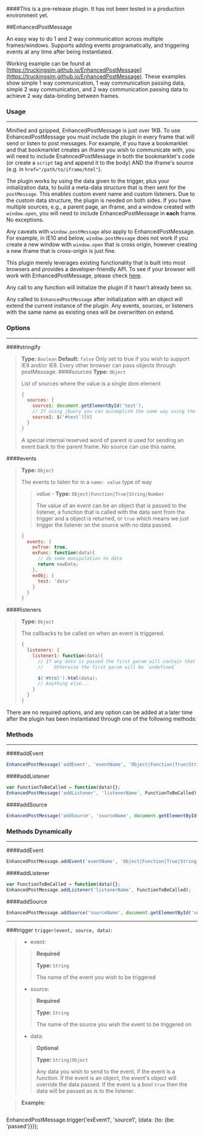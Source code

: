 ####This is a pre-release plugin.  It has not been tested in a production environment yet.

##EnhancedPostMessage

An easy way to do 1 and 2 way communication across multiple frames/windows.  Supports adding events programatically, and triggering events at any time after being instantiated.

Working example can be found at [https://truckingsim.github.io/EnhancedPostMessage](https://truckingsim.github.io/EnhancedPostMessage).  These examples show simple 1 way communication, 1 way communication passing data, simple 2 way communication, and 2 way communication passing data to achieve 2 way data-binding between frames.

### Usage
-----------------

Minified and gzipped, EnhancedPostMessage is just over 1KB.  To use EnhancedPostMessage you must include the plugin in every frame that will send or listen to post messages.  For example, if you have a bookmarklet and that bookmarklet creates an iframe you wish to communicate with, you will need to include EnahncedPostMessage in both the bookmarklet's code (or create a `script` tag and append it to the body) AND the iframe's source (e.g. in `href="/path/to/iframe/html"`).

The plugin works by using the data given to the trigger, plus your initialization data, to build a meta-data structure that is then sent for the `postMessage`. This enables custom event name and custom listeners.  Due to the custom data structure, the plugin is needed on both sides.  If you have multiple sources, e.g., a parent page, an iframe, and a window created with `window.open`, you will need to include EnhancedPostMessage in **each** frame.  No exceptions.

Any caveats with `window.postMessage` also apply to EnhancedPostMessage.  For example, in IE10 and below, `window.postMessage` does not work if you create a new window with `window.open` that is cross origin, however creating a new iframe that is cross-origin is just fine.

This plugin merely leverages existing functionality that is built into most browsers and provides a developer-friendly API. To see if your browser will work with EnhancedPostMessage, please check [here](http://caniuse.com/#search=postmessage).

Any call to any function will initialize the plugin if it hasn't already been so.

Any called to `EnhancedPostMessage` after initialization with an object will extend the current instance of the plugin.  Any events, sources, or listeners with the same name as existing ones will be overwritten on extend.

### Options
-----------------
####stringify
> __Type:__ `Boolean`
> __Default:__ `false`
> Only set to true if you wish to support IE9 and/or IE8.  Every other browser can pass objects through postMessage.
####sources
> __Type:__ `Object`
> 
> List of sources where the value is a single dom element
>
> ```js
> {
>   sources: {
>     source1: document.getElementById('test'),
>     // If using jQuery you can accomplish the same way using the following
>     source2: $('#test')[0]
>   }
> }
> ```
>
> A special internal reserved word of parent is used for sending an event back to the parent frame.  No source can use this name.

####events
> __Type:__ `Object`
> 
> The events to listen for in a `name: value` type of way
>> _value_ - __Type:__ `Object|Function|True|String|Number`
>>
>> The value of an event can be an object that is passed to the listener, a function that is called with the data sent from the trigger and a object is returned, or `true` which means we just trigger the listener on the source with no data passed.
> 
> ```js
> {
>   events: {
>     exTrue: true,
>     exFunc: function(data){
>       // do some manipulation to data
>       return newData;
>     },
>     exObj: {
>       test: 'data'
>     }
>   }
> }
> ```

####listeners
> __Type:__ `Object`
>
> The callbacks to be called on when an event is triggered.  
>
> ```js
> {
>   listeners: {
>     listener1: function(data){
>       // If any data is passed the first param will contain that data.
>       //    Otherwise the first param will be `undefined`
>
>       $('#html').html(data);
>       // Anything else...
>     }
>   }
> }
> ```

There are no required options, and any option can be added at a later time after the plugin has been instantiated through one of the following methods:

### Methods
-------
####addEvent
```js
EnhancedPostMessage('addEvent', 'eventName', 'Object|Function|True|String|Number');
```

####addListener
```js
var FunctionToBeCalled = function(data){};
EnhancedPostMessage('addListener', 'listenerName', FunctionToBeCalled);
```

####addSource
```js
EnhancedPostMessage('addSource', 'sourceName', document.getElementById('sourceId');
```

### Methods Dynamically
-----
####addEvent
```js
EnhancedPostMessage.addEvent('eventName', 'Object|Function|True|String|Number')
```

####addListener
```js
var FunctionToBeCalled = function(data){};
EnhancedPostMessage.addListener('listenerName', FunctionToBeCalled);
```

####addSource
```js
EnhancedPostMessage.addSource('sourceName', document.getElementById('sourceId');
```

-----
###trigger
`trigger(event, source, data)`:

>* event:
>> __Required__
>>
>> __Type:__ `String`
>>
>> The name of the event you wish to be triggered
>
>* source:
>> __Required__
>>
>> __Type:__ `String`
>>
>> The name of the source you wish the event to be triggered on
>
>* data:
>> __Optional__
>>
>> __Type:__ `String|Object`
>> 
>> Any data you wish to send to the event, if the event is a function.  If the event is an object, the event's object will override the data passed.  If the event is a bool `true` then the data will be passed as is to the listener.

>**Example:**
>```js
EnhancedPostMessage.trigger('exEvent1', 'source1', {data: {to: {be: 'passed'}}});
```
